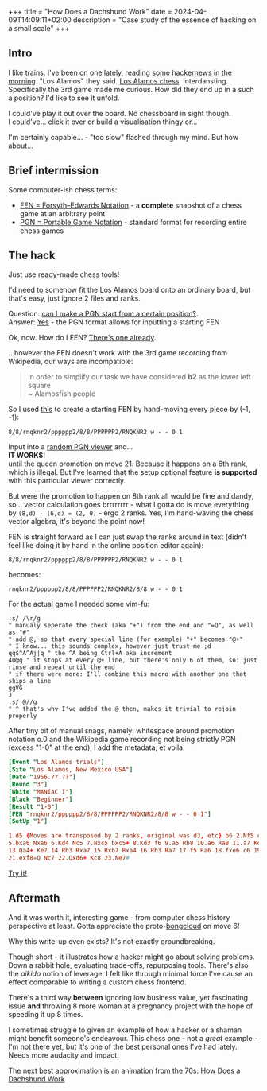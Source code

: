 +++
title = "How Does a Dachshund Work"
date = 2024-04-09T14:09:11+02:00
description = "Case study of the essence of hacking on a small scale"
+++

## Intro

I like trains. I've been on one lately, reading [some hackernews in the morning](https://news.ycombinator.com/item?id=39903738). "Los Alamos" they said. [Los Alamos chess](https://en.wikipedia.org/wiki/Los_Alamos_chess).
Interdansting. Specifically the 3rd game made me curious. How did they end up in a such a position? I'd like to see it unfold.

I could've play it out over the board. No chessboard in sight though.  
I could've... click it over or build a visualisation thingy or...

I'm certainly capable... - "too slow" flashed through my mind. But how about...

## Brief intermission

Some computer-ish chess terms:
- [FEN = Forsyth–Edwards Notation](https://en.wikipedia.org/wiki/Forsyth%E2%80%93Edwards_Notation) - a **complete** snapshot of a chess game at an arbitrary point
- [PGN = Portable Game Notation](https://en.wikipedia.org/wiki/Portable_Game_Notation) - standard format for recording entire chess games

## The hack

Just use ready-made chess tools!

I'd need to somehow fit the Los Alamos board onto an ordinary board, but that's easy, just ignore 2 files and ranks.

Question: [can I make a PGN start from a certain position?](https://www.reddit.com/r/chess/comments/ugsrq1/can_i_make_a_pgn_start_from_a_certain_position/).  
Answer: [Yes](https://en.wikipedia.org/wiki/Portable_Game_Notation#Optional_tag_pairs) - the PGN format allows for inputting a starting FEN

Ok, now. How do I FEN? [There's one already](https://lig-membres.imag.fr/prost/MiniChessResolution/LosAlamos/index.html).

...however the FEN doesn't work with the 3rd game recording from Wikipedia, our ways are incompatible:

> In order to simplify our task we have considered **b2** as the lower left square  
> ~ Alamosfish people

So I used [this](https://www.dailychess.com/chess/chess-fen-viewer.php)  to create a starting FEN by hand-moving every piece by (-1, -1): 
```
8/8/rnqknr2/pppppp2/8/8/PPPPPP2/RNQKNR2 w - - 0 1
```

Input into a [random PGN viewer](https://chesstempo.com/pgn-viewer/) and...  
**IT WORKS!**  
until the queen promotion on move 21. Because it happens on a 6th rank, which is illegal. But I've learned that the setup optional feature **is supported** with this particular viewer correctly.

But were the promotion to happen on 8th rank all would be fine and dandy, so... vector calculation goes brrrrrrrr - what I gotta do is move everything by `(8,d) - (6,d) = (2, 0)` - ergo 2 ranks. Yes, I'm hand-waving the chess vector algebra, it's beyond the point now!

FEN is straight forward as I can just swap the ranks around in text (didn't feel like doing it by hand in the online position editor again):
```
8/8/rnqknr2/pppppp2/8/8/PPPPPP2/RNQKNR2 w - - 0 1
```
becomes:
```
rnqknr2/pppppp2/8/8/PPPPPP2/RNQKNR2/8/8 w - - 0 1
```

For the actual game I needed some vim-fu:
```vim
:s/ /\r/g
" manualy seperate the check (aka "+") from the end and "=Q", as well as "#"
" add @, so that every special line (for example) "+" becomes "@+"
" I know... this sounds complex, however just trust me ;d
qq$^A^Aj|q " the ^A being Ctrl+A aka increment
40@q " it stops at every @+ line, but there's only 6 of them, so: just rinse and repeat until the end
" if there were more: I'll combine this macro with another one that skips a line
ggVG
J
:s/ @//g
" ^ that's why I've added the @ then, makes it trivial to rejoin properly
```

After tiny bit of manual snags, namely: whitespace around promotion notation o.0 and the Wikipedia game recording not being strictly PGN (excess "1-0" at the end), I add the metadata, et voila:

```toml
[Event "Los Alamos trials"]
[Site "Los Alamos, New Mexico USA"]
[Date "1956.??.??"]
[Round "3"]
[White "MANIAC I"]
[Black "Beginner"]
[Result "1-0"]
[FEN "rnqknr2/pppppp2/8/8/PPPPPP2/RNQKNR2/8/8 w - - 0 1"]
[SetUp "1"]

1.d5 {Moves are transposed by 2 ranks, original was d3, etc} b6 2.Nf5 d6 3.b5 e6 4.Ne3 a6
5.bxa6 Nxa6 6.Kd4 Nc5 7.Nxc5 bxc5+ 8.Kd3 f6 9.a5 Rb8 10.a6 Ra8 11.a7 Kd7 12.Qa5 Qb7
13.Qa4+ Ke7 14.Rb3 Rxa7 15.Rxb7 Rxa4 16.Rb3 Ra7 17.f5 Ra6 18.fxe6 c6 19.Nf5+ Kd8 20.e7+ Kd7
21.exf8=Q Nc7 22.Qxd6+ Kc8 23.Ne7#
```

[Try it!](https://chesstempo.com/pgn-viewer/)

## Aftermath

And it was worth it, interesting game - from computer chess history perspective at least. Gotta appreciate the proto-[bongcloud](https://en.wikipedia.org/wiki/Bongcloud_Attack) on move 6!

Why this write-up even exists? It's not exactly groundbreaking.

Though short - it illustrates how a hacker might go about solving problems. Down a rabbit hole, evaluating trade-offs, repurposing tools. There's also the *aikido* notion of leverage. I felt like through minimal force I've cause an effect comparable to writing a custom chess frontend.

There's a third way **between** ignoring low business value, yet fascinating issue **and** throwing 8 more woman at a pregnancy project with the hope of speeding it up 8 times.

I sometimes struggle to given an example of how a hacker or a shaman might benefit someone's endeavour. This chess one - not a *great* example - I'm not there yet, but it's one of the best personal ones I've had lately. Needs more audacity and impact.

The next best approximation is an animation from the 70s: [How Does a Dachshund Work](https://www.youtube.com/watch?v=r16GL3N4PdM)
